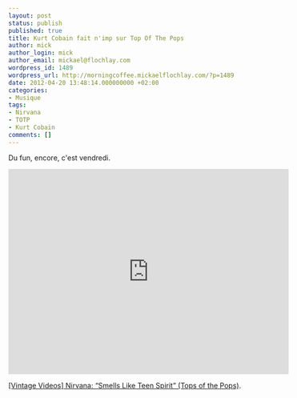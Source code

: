 ```yaml
---
layout: post
status: publish
published: true
title: Kurt Cobain fait n'imp sur Top Of The Pops
author: mick
author_login: mick
author_email: mickael@flochlay.com
wordpress_id: 1489
wordpress_url: http://morningcoffee.mickaelflochlay.com/?p=1489
date: 2012-04-20 13:48:14.000000000 +02:00
categories:
- Musique
tags:
- Nirvana
- TOTP
- Kurt Cobain
comments: []
---
```

Du fun, encore, c'est vendredi.

<iframe width="560" height="410" src="http://www.youtube.com/embed/1khy9_E4h44" frameborder="0" allowfullscreen></iframe>

<a href="http://www.iguessimfloating.net/2011/09/vintage-videos-nirvana-smells-like-teen-spirit-tops-of-the-pops.html">[Vintage Videos] Nirvana: “Smells Like Teen Spirit” (Tops of the Pops)</a>.
